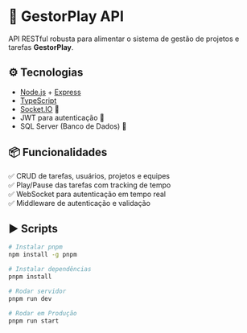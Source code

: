 # 🧠 GestorPlay API

API RESTful robusta para alimentar o sistema de gestão de projetos e tarefas **GestorPlay**.

## ⚙️ Tecnologias

- [Node.js](https://nodejs.org/) + [Express](https://expressjs.com/)
- [TypeScript](https://www.typescriptlang.org/)
- [Socket.IO](https://socket.io/) 🔁
- JWT para autenticação 🔐
- SQL Server (Banco de Dados) 📓

## 📦 Funcionalidades

✅ CRUD de tarefas, usuários, projetos e equipes  
✅ Play/Pause das tarefas com tracking de tempo  
✅ WebSocket para autenticação em tempo real  
✅ Middleware de autenticação e validação  

## ▶️ Scripts

```bash
# Instalar pnpm
npm install -g pnpm

# Instalar dependências
pnpm install

# Rodar servidor
pnpm run dev

# Rodar em Produção
pnpm run start
```